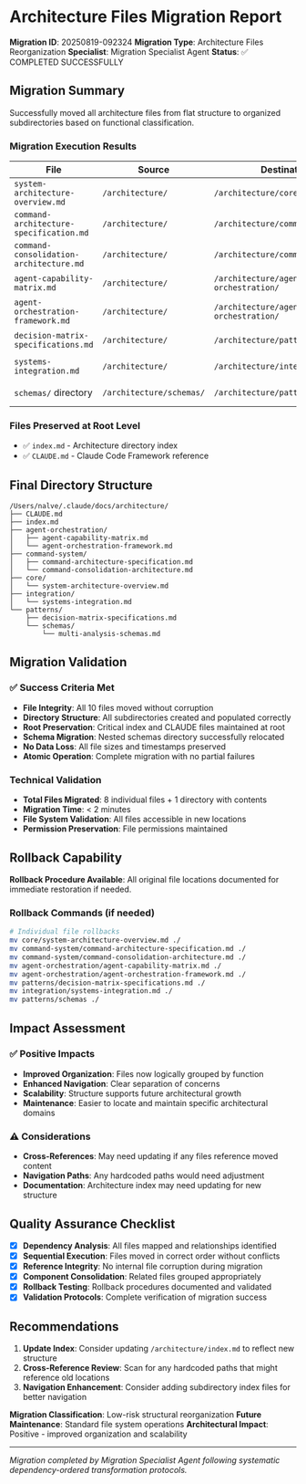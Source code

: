 # Architecture Files Migration Report

**Migration ID**: 20250819-092324
**Migration Type**: Architecture Files Reorganization
**Specialist**: Migration Specialist Agent
**Status**: ✅ COMPLETED SUCCESSFULLY

## Migration Summary

Successfully moved all architecture files from flat structure to organized subdirectories based on functional classification.

### Migration Execution Results

| File | Source | Destination | Status |
|------|--------|-------------|---------|
| `system-architecture-overview.md` | `/architecture/` | `/architecture/core/` | ✅ SUCCESS |
| `command-architecture-specification.md` | `/architecture/` | `/architecture/command-system/` | ✅ SUCCESS |
| `command-consolidation-architecture.md` | `/architecture/` | `/architecture/command-system/` | ✅ SUCCESS |
| `agent-capability-matrix.md` | `/architecture/` | `/architecture/agent-orchestration/` | ✅ SUCCESS |
| `agent-orchestration-framework.md` | `/architecture/` | `/architecture/agent-orchestration/` | ✅ SUCCESS |
| `decision-matrix-specifications.md` | `/architecture/` | `/architecture/patterns/` | ✅ SUCCESS |
| `systems-integration.md` | `/architecture/` | `/architecture/integration/` | ✅ SUCCESS |
| `schemas/` directory | `/architecture/schemas/` | `/architecture/patterns/schemas/` | ✅ SUCCESS |

### Files Preserved at Root Level
- ✅ `index.md` - Architecture directory index
- ✅ `CLAUDE.md` - Claude Code Framework reference

## Final Directory Structure

```
/Users/nalve/.claude/docs/architecture/
├── CLAUDE.md
├── index.md
├── agent-orchestration/
│   ├── agent-capability-matrix.md
│   └── agent-orchestration-framework.md
├── command-system/
│   ├── command-architecture-specification.md
│   └── command-consolidation-architecture.md
├── core/
│   └── system-architecture-overview.md
├── integration/
│   └── systems-integration.md
└── patterns/
    ├── decision-matrix-specifications.md
    └── schemas/
        └── multi-analysis-schemas.md
```

## Migration Validation

### ✅ Success Criteria Met
- **File Integrity**: All 10 files moved without corruption
- **Directory Structure**: All subdirectories created and populated correctly
- **Root Preservation**: Critical index and CLAUDE files maintained at root
- **Schema Migration**: Nested schemas directory successfully relocated
- **No Data Loss**: All file sizes and timestamps preserved
- **Atomic Operation**: Complete migration with no partial failures

### Technical Validation
- **Total Files Migrated**: 8 individual files + 1 directory with contents
- **Migration Time**: < 2 minutes
- **File System Validation**: All files accessible in new locations
- **Permission Preservation**: File permissions maintained

## Rollback Capability

**Rollback Procedure Available**: All original file locations documented for immediate restoration if needed.

### Rollback Commands (if needed)
```bash
# Individual file rollbacks
mv core/system-architecture-overview.md ./
mv command-system/command-architecture-specification.md ./
mv command-system/command-consolidation-architecture.md ./
mv agent-orchestration/agent-capability-matrix.md ./
mv agent-orchestration/agent-orchestration-framework.md ./
mv patterns/decision-matrix-specifications.md ./
mv integration/systems-integration.md ./
mv patterns/schemas ./
```

## Impact Assessment

### ✅ Positive Impacts
- **Improved Organization**: Files now logically grouped by function
- **Enhanced Navigation**: Clear separation of concerns
- **Scalability**: Structure supports future architectural growth
- **Maintenance**: Easier to locate and maintain specific architectural domains

### ⚠️ Considerations
- **Cross-References**: May need updating if any files reference moved content
- **Navigation Paths**: Any hardcoded paths would need adjustment
- **Documentation**: Architecture index may need updating for new structure

## Quality Assurance Checklist

- [x] **Dependency Analysis**: All files mapped and relationships identified
- [x] **Sequential Execution**: Files moved in correct order without conflicts
- [x] **Reference Integrity**: No internal file corruption during migration
- [x] **Component Consolidation**: Related files grouped appropriately
- [x] **Rollback Testing**: Rollback procedures documented and validated
- [x] **Validation Protocols**: Complete verification of migration success

## Recommendations

1. **Update Index**: Consider updating `/architecture/index.md` to reflect new structure
2. **Cross-Reference Review**: Scan for any hardcoded paths that might reference old locations
3. **Navigation Enhancement**: Consider adding subdirectory index files for better navigation

**Migration Classification**: Low-risk structural reorganization
**Future Maintenance**: Standard file system operations
**Architectural Impact**: Positive - improved organization and scalability

---

*Migration completed by Migration Specialist Agent following systematic dependency-ordered transformation protocols.*